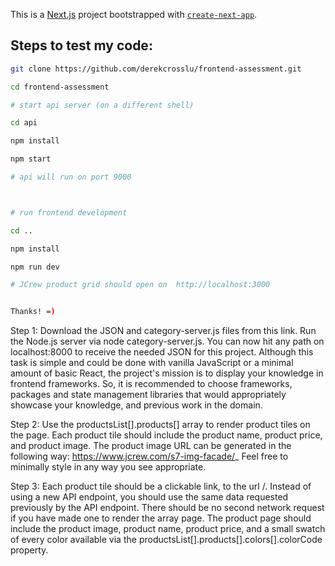 This is a [Next.js](https://nextjs.org/) project bootstrapped with [`create-next-app`](https://github.com/vercel/next.js/tree/canary/packages/create-next-app).

## Steps to test my code:

```bash
git clone https://github.com/derekcrosslu/frontend-assessment.git

cd frontend-assessment

# start api server (on a different shell)

cd api

npm install

npm start

# api will run on port 9000



# run frontend development 

cd ..

npm install 

npm run dev

# JCrew product grid should open on  http://localhost:3000


Thanks! =)
```



Step 1:
Download the JSON and category-server.js files from this link.
Run the Node.js server via node category-server.js. You can now hit any path on localhost:8000 to receive the needed JSON for
this project.
Although this task is simple and could be done with vanilla JavaScript or a minimal amount of basic React, the project's mission is to
display your knowledge in frontend frameworks. So, it is recommended to choose frameworks, packages and state management
libraries that would appropriately showcase your knowledge, and previous work in the domain.

Step 2:
Use the productsList[].products[] array to render product tiles on the page. Each product tile should include the product name,
product price, and product image. The product image URL can be generated in the following way:
https://www.jcrew.com/s7-img-facade/<productCode>_<defaultColorCode>
Feel free to minimally style in any way you see appropriate.

Step 3:
Each product tile should be a clickable link, to the url /<productCode>. Instead of using a new API endpoint, you should use the same
data requested previously by the API endpoint. There should be no second network request if you have made one to render the array
page.
The product page should include the product image, product name, product price, and a small swatch of every color available via the
productsList[].products[].colors[].colorCode property.



